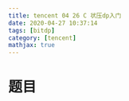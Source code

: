 ```yaml
---
title: tencent 04 26 C 状压dp入门
date: 2020-04-27 10:37:14
tags: [bitdp]
category: [tencent]
mathjax: true
---
```


# 题目
